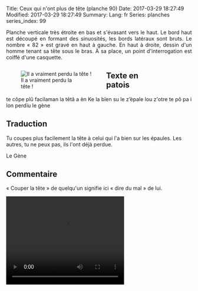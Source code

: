 Title: Ceux qui n'ont plus de tête (planche 90)
Date: 2017-03-29 18:27:49
Modified: 2017-03-29 18:27:49
Summary: 
Lang: fr
Series: planches
series_index: 99

<p style="text-align:justify;">Planche verticale très étroite en bas
et s'évasant vers le haut. Le bord haut est découpé en formant des
sinuosités, les bords latéraux sont bruts. Le nombre « 82 » est gravé
en haut à gauche. En haut à droite, dessin d'un homme tenant sa tête
sous le bras. À sa place, un point d'interrogation est coiffé d'une
casquette.</p>

<figure class="image-block" style="float: right;">
  <img alt="" src="{static}/images/planche_90.png">
  <figcaption style="max-width: 140px"></figcaption>
</figure>

<figure class="image-block" style="float: left;">
  <img alt="Il a vraiment perdu la tête !" src="{static}/images/planche_90_dessin.png">
  <figcaption style="max-width: 142px">Il a vraiment perdu la tête !</figcaption>
</figure>

## Texte en patois

te côpe plû facilaman la têtâ a èn Ke la bïen su le z’èpale lou z'otre
te pô pa i lon perdïu le gène

## Traduction

Tu coupes plus facilement la tête à celui qui l'a bien sur les
épaules. Les autres, tu ne peux pas, ils l'ont déjà perdue.


Le Gène

## Commentaire

« Couper la tête » de quelqu'un signifie ici « dire du mal » de lui.

<video width="320" height="240" controls>
  <source src="https://d1njpgd0ygatdn.cloudfront.net/video_90.mp4" type="video/mp4">
</video>
